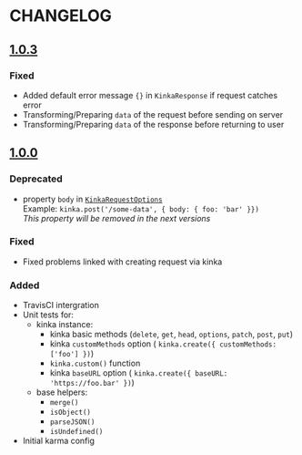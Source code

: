 
# CHANGELOG

## [1.0.3](https://github.com/acacode/kinka/releases/tag/1.0.3)

### Fixed
- Added default error message `{}` in `KinkaResponse` if request catches error  
- Transforming/Preparing `data` of the request before sending on server  
- Transforming/Preparing `data` of the response before returning to user  

## [1.0.0](https://github.com/acacode/kinka/releases/tag/1.0.1)

### Deprecated
- property `body` in [`KinkaRequestOptions`](./index.d.ts)  
    Example: `kinka.post('/some-data', { body: { foo: 'bar' }})`    
    _This property will be removed in the next versions_  

### Fixed
- Fixed problems linked with creating request via kinka  

### Added
- TravisCI intergration  
- Unit tests for:  
  - kinka instance:  
    - kinka basic methods (`delete`, `get`, `head`, `options`, `patch`, `post`, `put`)  
    - kinka `customMethods` option ( `kinka.create({ customMethods: ['foo'] })`)  
    - `kinka.custom()` function  
    - kinka `baseURL` option ( `kinka.create({ baseURL: 'https://foo.bar' })`)  
  - base helpers:  
    - `merge()`  
    - `isObject()`  
    - `parseJSON()`  
    - `isUndefined()`  
- Initial karma config  